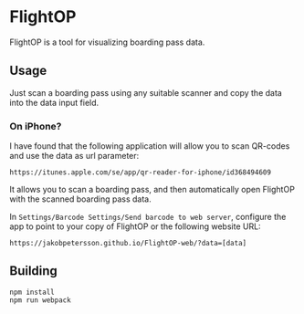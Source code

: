 # FlightOP
FlightOP is a tool for visualizing boarding pass data.

## Usage
Just scan a boarding pass using any suitable scanner and copy the data into the data input field.

### On iPhone?
I have found that the following application will allow you to scan QR-codes and use the data as url parameter:
```
https://itunes.apple.com/se/app/qr-reader-for-iphone/id368494609
```
It allows you to scan a boarding pass, and then automatically open FlightOP with the scanned boarding pass data.

In `Settings/Barcode Settings/Send barcode to web server`, configure the app to point to your copy of FlightOP or the following website URL:
```
https://jakobpetersson.github.io/FlightOP-web/?data=[data]
```

## Building
```
npm install
npm run webpack
```
